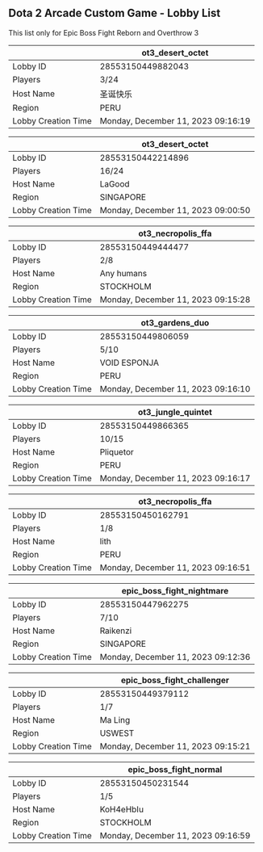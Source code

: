 ## Dota 2 Arcade Custom Game - Lobby List

This list only for Epic Boss Fight Reborn and Overthrow 3

|  | ot3_desert_octet |
| ------ | ------ |
| Lobby ID | 28553150449882043 |
| Players | 3/24 |
| Host Name | 圣诞快乐 |
| Region | PERU |
| Lobby Creation Time | Monday, December 11, 2023 09:16:19 |


|  | ot3_desert_octet |
| ------ | ------ |
| Lobby ID | 28553150442214896 |
| Players | 16/24 |
| Host Name | LaGood |
| Region | SINGAPORE |
| Lobby Creation Time | Monday, December 11, 2023 09:00:50 |


|  | ot3_necropolis_ffa |
| ------ | ------ |
| Lobby ID | 28553150449444477 |
| Players | 2/8 |
| Host Name | Any humans |
| Region | STOCKHOLM |
| Lobby Creation Time | Monday, December 11, 2023 09:15:28 |


|  | ot3_gardens_duo |
| ------ | ------ |
| Lobby ID | 28553150449806059 |
| Players | 5/10 |
| Host Name | VOID ESPONJA |
| Region | PERU |
| Lobby Creation Time | Monday, December 11, 2023 09:16:10 |


|  | ot3_jungle_quintet |
| ------ | ------ |
| Lobby ID | 28553150449866365 |
| Players | 10/15 |
| Host Name | Pliquetor |
| Region | PERU |
| Lobby Creation Time | Monday, December 11, 2023 09:16:17 |


|  | ot3_necropolis_ffa |
| ------ | ------ |
| Lobby ID | 28553150450162791 |
| Players | 1/8 |
| Host Name | lith |
| Region | PERU |
| Lobby Creation Time | Monday, December 11, 2023 09:16:51 |


|  | epic_boss_fight_nightmare |
| ------ | ------ |
| Lobby ID | 28553150447962275 |
| Players | 7/10 |
| Host Name | Raikenzi |
| Region | SINGAPORE |
| Lobby Creation Time | Monday, December 11, 2023 09:12:36 |


|  | epic_boss_fight_challenger |
| ------ | ------ |
| Lobby ID | 28553150449379112 |
| Players | 1/7 |
| Host Name | Ma Ling |
| Region | USWEST |
| Lobby Creation Time | Monday, December 11, 2023 09:15:21 |


|  | epic_boss_fight_normal |
| ------ | ------ |
| Lobby ID | 28553150450231544 |
| Players | 1/5 |
| Host Name | KoH4eHbIu |
| Region | STOCKHOLM |
| Lobby Creation Time | Monday, December 11, 2023 09:16:59 |


